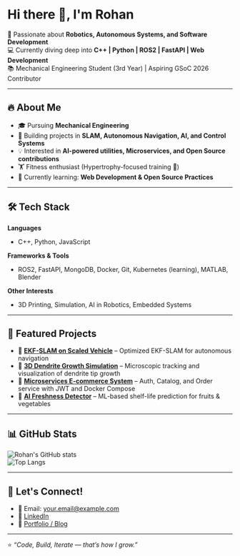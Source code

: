 # Hi there 👋, I'm Rohan  

🚀 Passionate about **Robotics, Autonomous Systems, and Software Development**  
💻 Currently diving deep into **C++ | Python | ROS2 | FastAPI | Web Development**  
📚 Mechanical Engineering Student (3rd Year) | Aspiring GSoC 2026 Contributor  

---

## 🔥 About Me  
- 🎓 Pursuing **Mechanical Engineering**  
- 🤖 Building projects in **SLAM, Autonomous Navigation, AI, and Control Systems**  
- 💡 Interested in **AI-powered utilities, Microservices, and Open Source contributions**  
- 🏋️ Fitness enthusiast (Hypertrophy-focused training 💪)  
- 🌱 Currently learning: **Web Development & Open Source Practices**  

---

## 🛠️ Tech Stack  
**Languages**  
- C++, Python, JavaScript  

**Frameworks & Tools**  
- ROS2, FastAPI, MongoDB, Docker, Git, Kubernetes (learning), MATLAB, Blender  

**Other Interests**  
- 3D Printing, Simulation, AI in Robotics, Embedded Systems  

---

## 📂 Featured Projects  
- 🔷 **[EKF-SLAM on Scaled Vehicle](https://github.com/your-repo)** – Optimized EKF-SLAM for autonomous navigation  
- 🔷 **[3D Dendrite Growth Simulation](https://github.com/your-repo)** – Microscopic tracking and visualization of dendrite tip growth  
- 🔷 **[Microservices E-commerce System](https://github.com/your-repo)** – Auth, Catalog, and Order service with JWT and Docker Compose  
- 🔷 **[AI Freshness Detector](https://github.com/your-repo)** – ML-based shelf-life prediction for fruits & vegetables  

---

## 📊 GitHub Stats  
![Rohan's GitHub stats](https://github-readme-stats.vercel.app/api?username=your-username&show_icons=true&theme=radical)  
![Top Langs](https://github-readme-stats.vercel.app/api/top-langs/?username=your-username&layout=compact&theme=radical)  

---

## 🤝 Let's Connect!  
- 📧 Email: your.email@example.com  
- 💼 [LinkedIn](https://linkedin.com/in/your-profile)  
- 📝 [Portfolio / Blog](https://your-portfolio-link.com)  

---

⭐️ *“Code, Build, Iterate — that’s how I grow.”*  
